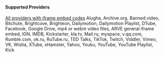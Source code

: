 
#### Supported Providers ####

[All providers with iframe embed codes](https://nextgenthemes.com/plugins/arve/documentation/#general-iframe-embedding)
Alugha, Archive.org, Banned.video, Bitchute, Brightcove, Brighteon, Dailymotion, Dailymotion Playlist, DTube, Facebook, Google Drive, mp4 or webm video files, ARVE general iframe embed, IGN, IMDB, Kickstarter, kla.tv, Mail.ru, myspace, v.qq.com, Rumble.com, ok.ru, RuTube.ru, TED Talks, TikTok, Twitch, Viddler, Vimeo, VK, Wistia, XTube, xHamster, Yahoo, Youku, YouTube, YouTube Playlist, Kick